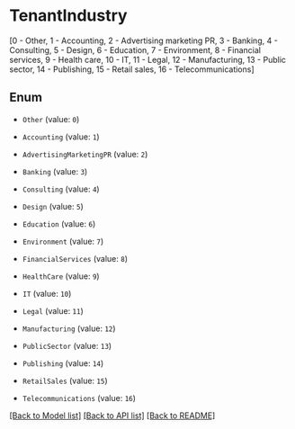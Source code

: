 # TenantIndustry

[0 - Other, 1 - Accounting, 2 - Advertising marketing PR, 3 - Banking, 4 - Consulting, 5 - Design, 6 - Education, 7 - Environment, 8 - Financial services, 9 - Health care, 10 - IT, 11 - Legal, 12 - Manufacturing, 13 - Public sector, 14 - Publishing, 15 - Retail sales, 16 - Telecommunications]

## Enum

* `Other` (value: `0`)

* `Accounting` (value: `1`)

* `AdvertisingMarketingPR` (value: `2`)

* `Banking` (value: `3`)

* `Consulting` (value: `4`)

* `Design` (value: `5`)

* `Education` (value: `6`)

* `Environment` (value: `7`)

* `FinancialServices` (value: `8`)

* `HealthCare` (value: `9`)

* `IT` (value: `10`)

* `Legal` (value: `11`)

* `Manufacturing` (value: `12`)

* `PublicSector` (value: `13`)

* `Publishing` (value: `14`)

* `RetailSales` (value: `15`)

* `Telecommunications` (value: `16`)

[[Back to Model list]](../README.md#documentation-for-models) [[Back to API list]](../README.md#documentation-for-api-endpoints) [[Back to README]](../README.md)

